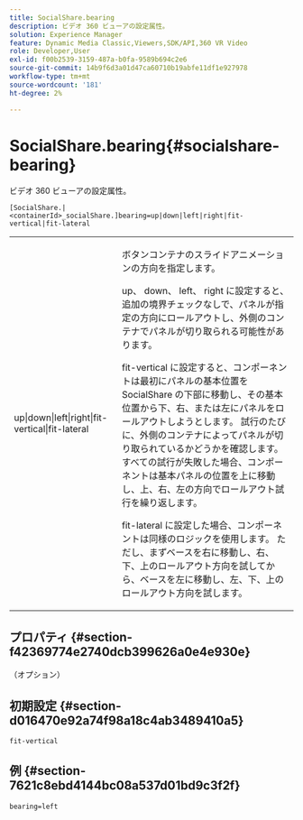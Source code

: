 ```yaml
---
title: SocialShare.bearing
description: ビデオ 360 ビューアの設定属性。
solution: Experience Manager
feature: Dynamic Media Classic,Viewers,SDK/API,360 VR Video
role: Developer,User
exl-id: f00b2539-3159-487a-b0fa-9589b694c2e6
source-git-commit: 14b9f6d3a01d47ca60710b19abfe11df1e927978
workflow-type: tm+mt
source-wordcount: '181'
ht-degree: 2%

---
```


# SocialShare.bearing{#socialshare-bearing}

ビデオ 360 ビューアの設定属性。

`[SocialShare.|<containerId>_socialShare.]bearing=up|down|left|right|fit-vertical|fit-lateral`

<table id="table_C616483932C2482CA9794DDD7313FD7C"> 
 <tbody> 
  <tr> 
   <td colname="col1"> <p> <span class="codeph"> up|down|left|right|fit-vertical|fit-lateral</span> </p> </td> 
   <td colname="col2"> <p> ボタンコンテナのスライドアニメーションの方向を指定します。 </p> <p> <span class="codeph"> up</span>、<span class="codeph"> down</span>、<span class="codeph"> left</span>、<span class="codeph"> right</span> に設定すると、追加の境界チェックなしで、パネルが指定の方向にロールアウトし、外側のコンテナでパネルが切り取られる可能性があります。 </p> <p><span class="codeph"> fit-vertical</span> に設定すると、コンポーネントは最初にパネルの基本位置を SocialShare の下部に移動し、その基本位置から下、右、または左にパネルをロールアウトしようとします。 試行のたびに、外側のコンテナによってパネルが切り取られているかどうかを確認します。 すべての試行が失敗した場合、コンポーネントは基本パネルの位置を上に移動し、上、右、左の方向でロールアウト試行を繰り返します。 </p> <p><span class="codeph"> fit-lateral</span> に設定した場合、コンポーネントは同様のロジックを使用します。 ただし、まずベースを右に移動し、右、下、上のロールアウト方向を試してから、ベースを左に移動し、左、下、上のロールアウト方向を試します。 </p> </td> 
  </tr> 
 </tbody> 
</table>

## プロパティ {#section-f42369774e2740dcb399626a0e4e930e}

（オプション）

## 初期設定 {#section-d016470e92a74f98a18c4ab3489410a5}

`fit-vertical`

## 例 {#section-7621c8ebd4144bc08a537d01bd9c3f2f}

```
bearing=left
```
